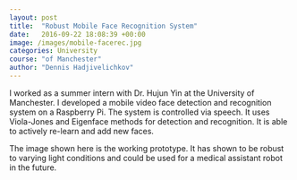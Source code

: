 ```yaml
---
layout: post
title:  "Robust Mobile Face Recognition System"
date:   2016-09-22 18:08:39 +00:00
image: /images/mobile-facerec.jpg
categories: University 
course: "of Manchester"
author: "Dennis Hadjivelichkov"
---
```

I worked as a summer intern with Dr. Hujun Yin at the University of Manchester. I developed a mobile video face detection and recognition system on a Raspberry Pi. The system is controlled via speech. It uses Viola-Jones and Eigenface methods for detection and recognition. It is able to actively re-learn and add new faces.

The image shown here is the working prototype. It has shown to be robust to varying light conditions and could be used for a medical assistant robot in the future. 